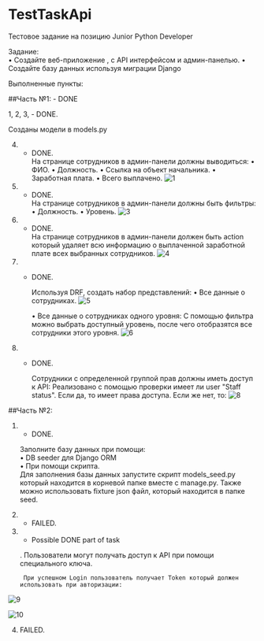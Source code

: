 # TestTaskApi

Тестовое задание на позицию Junior Python Developer


Задание:  
• Создайте веб-приложение , с API интерфейсом и админ-панелью.
• Создайте базу данных используя миграции Django

Выполненные пункты:

##Часть №1: - DONE  

  1, 2, 3, - DONE.  
  
  Созданы модели в models.py 
  
  4. - DONE.  
        На странице сотрудников в админ-панели должны выводиться: 
        • ФИО.
        • Должность.
        • Ссылка на объект начальника.
        • Заработная плата.
        • Всего выплачено.
        ![1](https://user-images.githubusercontent.com/62523428/102727297-b8c22600-42d9-11eb-9b44-795f67b2cc5b.png)
  5. - DONE.  
        На странице сотрудников в админ-панели должны быть фильтры: 
        • Должность.
        • Уровень.
        ![3](https://user-images.githubusercontent.com/62523428/102727415-5d446800-42da-11eb-95ce-2fec4187d901.png)
   
  6. - DONE.  
       На странице сотрудников в админ-панели должен быть action который удаляет всю
       информацию о выплаченной заработной плате всех выбранных сотрудников.
       ![4](https://user-images.githubusercontent.com/62523428/102727526-f70c1500-42da-11eb-9ee9-e798a34e91d8.png)
       
  7. - DONE.  
  
       Используя DRF, создать набор представлений:
         • Все данные о сотрудниках.
         ![5](https://user-images.githubusercontent.com/62523428/102727647-c4165100-42db-11eb-8e44-b276c9ecce23.png)
         
         • Все данные о сотрудниках одного уровня:
             С помощью фильтра можно выбрать доступный уровень, после чего отобразятся все сотрудники этого уровня.
        ![6](https://user-images.githubusercontent.com/62523428/102727659-d2fd0380-42db-11eb-8352-9db4e1de93fc.png)
        
  8. - DONE.  
  
       Сотрудники с определенной группой прав должны иметь доступ к API:
           Реализовано с помощью проверки имеет ли user "Staff status". Если да, то имеет права доступа.
           Если же нет, то:
           ![8](https://user-images.githubusercontent.com/62523428/102727884-6f73d580-42dd-11eb-85ee-5eb84300f58d.png)
           
          
##Часть №2:
  1. - DONE.  
  
      Заполните базу данных при помощи:  
          • DB seeder для Django ORM  
          • При помощи скрипта.  
         Для заполнения базы данных запустите скрипт models_seed.py который находится в корневой папке вместе с manage.py.
         Также можно использовать fixture json файл, который находится в папке seed.
         
  2. - FAILED.  
  
  3. - Possible DONE part of task  
  
      . Пользователи могут получать доступ к API при помощи специального ключа.
      
          При успешном Login пользователь получает Token который должен использовать при авторизации:
   ![9](https://user-images.githubusercontent.com/62523428/102728380-73edbd80-42e0-11eb-88ce-f49b7d1f45b5.png)
   
   ![10](https://user-images.githubusercontent.com/62523428/102728383-76501780-42e0-11eb-8de6-07082a92e02c.png)
            
  4. FAILED.
      
